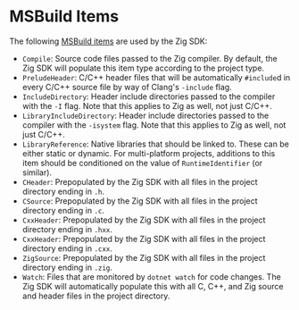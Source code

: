 # MSBuild Items

The following
[MSBuild items](https://docs.microsoft.com/en-us/visualstudio/msbuild/msbuild-items)
are used by the Zig SDK:

* `Compile`: Source code files passed to the Zig compiler. By default, the Zig
  SDK will populate this item type according to the project type.
* `PreludeHeader`: C/C++ header files that will be automatically `#include`d in
  every C/C++ source file by way of Clang's `-include` flag.
* `IncludeDirectory`: Header include directories passed to the compiler with the
  `-I` flag. Note that this applies to Zig as well, not just C/C++.
* `LibraryIncludeDirectory`: Header include directories passed to the compiler
  with the `-isystem` flag. Note that this applies to Zig as well, not just
  C/C++.
* `LibraryReference`: Native libraries that should be linked to. These can be
  either static or dynamic. For multi-platform projects, additions to this item
  should be conditioned on the value of `RuntimeIdentifier` (or similar).
* `CHeader`: Prepopulated by the Zig SDK with all files in the project directory
  ending in `.h`.
* `CSource`: Prepopulated by the Zig SDK with all files in the project directory
  ending in `.c`.
* `CxxHeader`: Prepopulated by the Zig SDK with all files in the project
  directory ending in `.hxx`.
* `CxxHeader`: Prepopulated by the Zig SDK with all files in the project
  directory ending in `.cxx`.
* `ZigSource`: Prepopulated by the Zig SDK with all files in the project
  directory ending in `.zig`.
* `Watch`: Files that are monitored by `dotnet watch` for code changes. The Zig
  SDK will automatically populate this with all C, C++, and Zig source and
  header files in the project directory.

